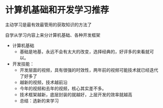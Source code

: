 # 计算机基础和开发学习推荐

主动学习是最有效最管用的获取知识的方法了

自学从学习内容上来分计算机基础、各种开发框架

* 计算机基础
	* 基础是地基，永远不会有太大的改变，选择经典的，好评多的来看就可以。
* 开发技能：
	* 开发层面的视频，具有很强的时效性，两年前的视频可能技术就已经迭代了好多了
	* 越新的视频，技术越前沿
	* 今年的视频和去年的视频，核心其实差不多。
	* 技术框架越新，底层封装的就越好，上层开发的效率就越高
	* 总结：选新的来学习


